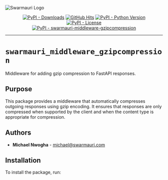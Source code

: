 ![Swarmauri Logo](https://res.cloudinary.com/dbjmpekvl/image/upload/v1730099724/Swarmauri-logo-lockup-2048x757_hww01w.png)

<p align="center">
    <a href="https://pypi.org/project/swarmauri-middleware-gzipcompression/">
        <img src="https://img.shields.io/pypi/dm/swarmauri-middleware-gzipcompression" alt="PyPI - Downloads"/></a>
    <a href="https://github.com/swarmauri/swarmauri-sdk/pkgs/pkgs/swarmauri-middleware-gzipcompression">
        <img src="https://hits.seeyoufarm.com/api/count/incr/badge.svg?url=https://github.com/swarmauri/swarmauri-sdk/pkgs/pkgs/swarmauri-middleware-gzipcompression&count_bg=%2379C83D&title_bg=%23555555&icon=&icon_color=%23E7E7E7&title=hits&edge_flat=false" alt="GitHub Hits"/></a>
    <a href="https://pypi.org/project/swarmauri-middleware-gzipcompression/">
        <img src="https://img.shields.io/pypi/pyversions/swarmauri-middleware-gzipcompression" alt="PyPI - Python Version"/></a>
    <a href="https://pypi.org/project/swarmauri-middleware-gzipcompression/">
        <img src="https://img.shields.io/pypi/l/swarmauri-middleware-gzipcompression" alt="PyPI - License"/></a>
    <br />
    <a href="https://pypi.org/project/swarmauri-middleware-gzipcompression/">
        <img src="https://img.shields.io/pypi/v/swarmauri-middleware-gzipcompression?label=swarmauri-middleware-gzipcompression&color=green" alt="PyPI - swarmauri-middleware-gzipcompression"/></a>
</p>

---

# `swarmauri_middleware_gzipcompression`

Middleware for adding gzip compression to FastAPI responses.

## Purpose

This package provides a middleware that automatically compresses outgoing responses using gzip encoding. It ensures that responses are only compressed when supported by the client and when the content type is appropriate for compression.

## Authors

- **Michael Nwogha** - [michael@swarmauri.com](mailto:michael@swarmauri.com)

## Installation

To install the package, run: